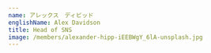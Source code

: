 ```yaml
---
name: アレックス　ディビッド
englishName: Alex Davidson
title: Head of SNS
image: /members/alexander-hipp-iEEBWgY_6lA-unsplash.jpg
---
```


